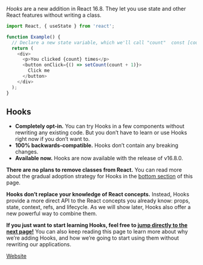 
_Hooks_ are a new addition in React 16.8. They let you use state and other React features without writing a class.

```javascript
import React, { useState } from 'react';

function Example() {
  // Declare a new state variable, which we'll call "count"  const [count, setCount] = useState(0);
  return (
    <div>
      <p>You clicked {count} times</p>
      <button onClick={() => setCount(count + 1)}>
        Click me
      </button>
    </div>
  );
}
```

## Hooks

-   **Completely opt-in.** You can try Hooks in a few components without rewriting any existing code. But you don’t have to learn or use Hooks right now if you don’t want to.
-   **100% backwards-compatible.** Hooks don’t contain any breaking changes.
-   **Available now.** Hooks are now available with the release of v16.8.0.

**There are no plans to remove classes from React.** You can read more about the gradual adoption strategy for Hooks in the [bottom section](https://legacy.reactjs.org/docs/hooks-intro.html#gradual-adoption-strategy) of this page.

**Hooks don’t replace your knowledge of React concepts.** Instead, Hooks provide a more direct API to the React concepts you already know: props, state, context, refs, and lifecycle. As we will show later, Hooks also offer a new powerful way to combine them.

**If you just want to start learning Hooks, feel free to [jump directly to the next page!](https://legacy.reactjs.org/docs/hooks-overview.html)** You can also keep reading this page to learn more about why we’re adding Hooks, and how we’re going to start using them without rewriting our applications.

[Website](https://legacy.reactjs.org/docs/hooks-intro.html)